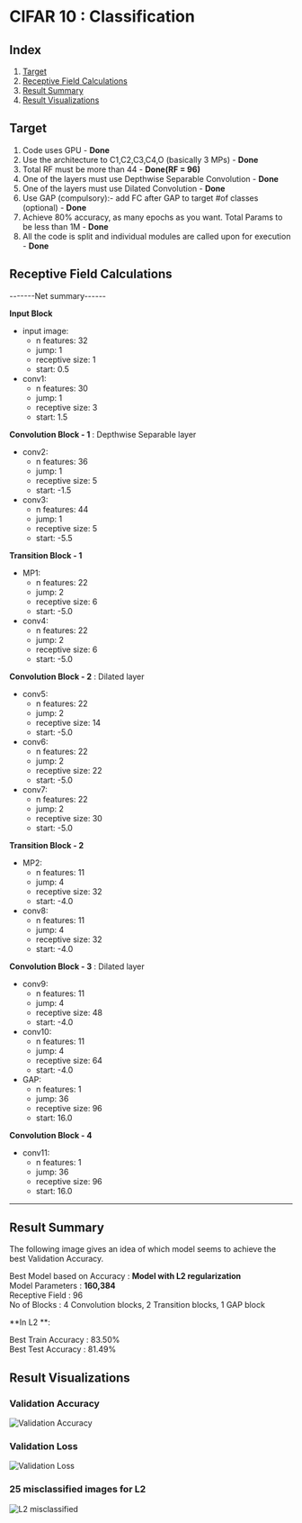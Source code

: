 # CIFAR 10 : Classification

## Index  
1. [Target](#target)  
2. [Receptive Field Calculations](#receptive-field-calculations)
3. [Result Summary](#result-summary)
4. [Result Visualizations](#result-visualizations)


## Target   
1. Code uses GPU - **Done**  
2. Use the architecture to C1,C2,C3,C4,O (basically 3 MPs) - **Done**  
3. Total RF must be more than 44 - **Done(RF = 96)**  
4. One of the layers must use Depthwise Separable Convolution - **Done**  
5. One of the layers must use Dilated Convolution  - **Done**  
6. Use GAP (compulsory):- add FC after GAP to target #of classes (optional) - **Done**  
7. Achieve 80% accuracy, as many epochs as you want. Total Params to be less than 1M - **Done**   
8. All the code is split and individual modules are called upon for execution - **Done**    

## Receptive Field Calculations 

-------Net summary------   

**Input Block**  
* input image:     
	+ n features: 32   
	+ jump: 1    
	+ receptive size: 1    
	+ start: 0.5    
* conv1:   
	+ n features: 30    
	+ jump: 1    
	+ receptive size: 3    
	+ start: 1.5    
	
**Convolution Block - 1**  : Depthwise Separable layer  

* conv2:   
	+ n features: 36    
	+ jump: 1    
	+ receptive size: 5    
	+ start: -1.5    
* conv3:   
	+ n features: 44    
	+ jump: 1    
	+ receptive size: 5    
	+ start: -5.5    

**Transition Block - 1**	

* MP1:   
	+ n features: 22    
	+ jump: 2    
	+ receptive size: 6    
	+ start: -5.0    
* conv4:   
	+ n features: 22    
	+ jump: 2    
	+ receptive size: 6    
	+ start: -5.0    

**Convolution Block - 2** : Dilated layer  	

* conv5:
	+ n features: 22    
	+ jump: 2    
	+ receptive size: 14    
	+ start: -5.0    
* conv6:   
	+ n features: 22    
	+ jump: 2    
	+ receptive size: 22    
	+ start: -5.0    
* conv7:   
	+ n features: 22    
	+ jump: 2    
	+ receptive size: 30    
	+ start: -5.0    

**Transition Block - 2**		

* MP2:   
	+ n features: 11    
	+ jump: 4    
	+ receptive size: 32    
	+ start: -4.0    
* conv8:   
	+ n features: 11    
	+ jump: 4    
	+ receptive size: 32    
	+ start: -4.0    

**Convolution Block - 3** : Dilated layer  	

* conv9:   
	+ n features: 11    
	+ jump: 4    
	+ receptive size: 48    
	+ start: -4.0    
* conv10:   
	+ n features: 11    
	+ jump: 4    
	+ receptive size: 64    
	+ start: -4.0    
* GAP:   
	+ n features: 1    
	+ jump: 36    
	+ receptive size: 96    
	+ start: 16.0   

**Convolution Block - 4**	

* conv11:   
	+ n features: 1    
	+ jump: 36    
	+ receptive size: 96    
	+ start: 16.0    

------------------------    

## Result Summary

The following image gives an idea of which model seems to achieve the best Validation Accuracy.  

Best Model based on Accuracy : **Model with L2 regularization**  
Model Parameters : **160,384**  
Receptive Field : 96  
No of Blocks : 4 Convolution blocks, 2 Transition blocks, 1 GAP block  

**In L2 **:  

Best Train Accuracy : 83.50%  
Best Test Accuracy : 81.49%  

## Result Visualizations

### Validation Accuracy   
![Validation Accuracy](./images/Validation_Accuracy.png)

### Validation Loss  
![Validation Loss](./images/Validation_Loss.png)

### 25 misclassified images for L2  
![L2 misclassified](./images/Val_L2_Misclassification.png)

